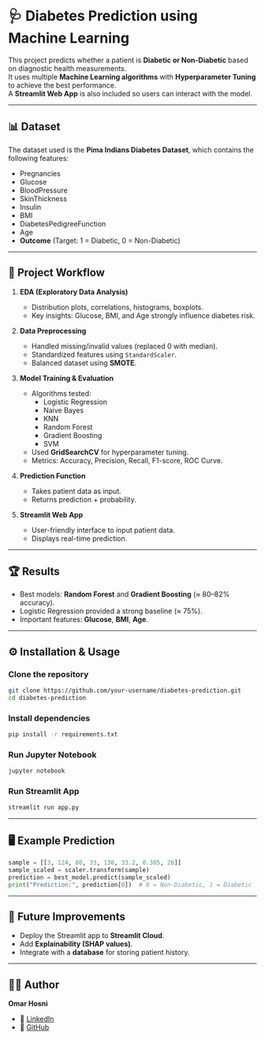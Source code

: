 # 🩺 Diabetes Prediction using Machine Learning

This project predicts whether a patient is **Diabetic or Non-Diabetic** based on diagnostic health measurements.  
It uses multiple **Machine Learning algorithms** with **Hyperparameter Tuning** to achieve the best performance.  
A **Streamlit Web App** is also included so users can interact with the model.

---

## 📊 Dataset
The dataset used is the **Pima Indians Diabetes Dataset**, which contains the following features:

- Pregnancies  
- Glucose  
- BloodPressure  
- SkinThickness  
- Insulin  
- BMI  
- DiabetesPedigreeFunction  
- Age  
- **Outcome** (Target: 1 = Diabetic, 0 = Non-Diabetic)

---

## 🚀 Project Workflow
1. **EDA (Exploratory Data Analysis)**  
   - Distribution plots, correlations, histograms, boxplots.  
   - Key insights: Glucose, BMI, and Age strongly influence diabetes risk.

2. **Data Preprocessing**  
   - Handled missing/invalid values (replaced 0 with median).  
   - Standardized features using `StandardScaler`.  
   - Balanced dataset using **SMOTE**.

3. **Model Training & Evaluation**  
   - Algorithms tested:
     - Logistic Regression  
     - Naive Bayes  
     - KNN  
     - Random Forest  
     - Gradient Boosting  
     - SVM  
   - Used **GridSearchCV** for hyperparameter tuning.  
   - Metrics: Accuracy, Precision, Recall, F1-score, ROC Curve.  

4. **Prediction Function**  
   - Takes patient data as input.  
   - Returns prediction + probability.

5. **Streamlit Web App**  
   - User-friendly interface to input patient data.  
   - Displays real-time prediction.  

---

## 🏆 Results
- Best models: **Random Forest** and **Gradient Boosting** (≈ 80–82% accuracy).  
- Logistic Regression provided a strong baseline (≈ 75%).  
- Important features: **Glucose**, **BMI**, **Age**.  

---

## ⚙️ Installation & Usage

### Clone the repository
```bash
git clone https://github.com/your-username/diabetes-prediction.git
cd diabetes-prediction
```

### Install dependencies
```bash
pip install -r requirements.txt
```

### Run Jupyter Notebook
```bash
jupyter notebook
```

### Run Streamlit App
```bash
streamlit run app.py
```

---

## 🖥️ Example Prediction
```python
sample = [[3, 124, 80, 33, 130, 33.2, 0.305, 26]]
sample_scaled = scaler.transform(sample)
prediction = best_model.predict(sample_scaled)
print("Prediction:", prediction[0])  # 0 = Non-Diabetic, 1 = Diabetic
```

---

## 📌 Future Improvements
- Deploy the Streamlit app to **Streamlit Cloud**.  
- Add **Explainability (SHAP values)**.  
- Integrate with a **database** for storing patient history.  

---

## 👨‍💻 Author
**Omar Hosni**  
- 💼 [LinkedIn](https://www.linkedin.com/)  
- 🐙 [GitHub](https://github.com/)
